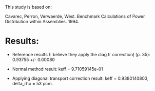 
This study is based on:

Cavarec, Perron, Verwaerde, West. Benchmark Calculations of Power Distribution within Assemblies. 1994.


# Results:

* Reference results (I believe they apply the diag tr correction) (p. 35): 0.93755 +/- 0.00080



* Normal method result: keff = 9.71059145e-01

* Applying diagonal transport correction result: keff = 0.9380140803, delta_rho = 53 pcm.